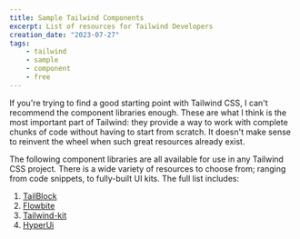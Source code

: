 ```yaml
---
title: Sample Tailwind Components
excerpt: List of resources for Tailwind Developers
creation_date: "2023-07-27"
tags: 
    - tailwind
    - sample
    - component
    - free
---
```


If you're trying to find a good starting point with Tailwind CSS, I can't recommend the component libraries enough. These are what I think is the most important part of Tailwind: they provide a way to work with complete chunks of code without having to start from scratch. It doesn't make sense to reinvent the wheel when such great resources already exist.

The following component libraries are all available for use in any Tailwind CSS project. There is a wide variety of resources to choose from; ranging from code snippets, to fully-built UI kits. The full list includes:

1. [TailBlock](https://tailblocks.cc/)
2. [Flowbite](https://flowbite.com/docs/components/navbar/)
3. [Tailwind-kit](https://www.tailwind-kit.com/components/header)
4. [HyperUi](https://www.hyperui.dev/components/marketing)


